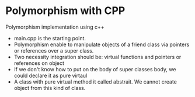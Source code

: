 # Polymorphism with CPP

Polymorphism implementation using c++

 - main.cpp is the  starting point.
 - Polymorphism enable to manipulate objects of a friend class via pointers or references over a super class.
 - Two necessity integration should be: virtual functions and pointers or references on object
 - If we don't know how to put on the body of super classes body, we could declare it as pure virtaul
 - A class with pure virtual method it called abstrait. We cannot create object from this kind of class.
